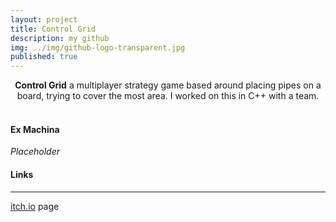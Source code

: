 ```yaml
---
layout: project
title: Control Grid
description: my github 
img: ../img/github-logo-transparent.jpg 
published: true
---
```


<center><b>Control Grid</b> a multiplayer strategy game based around placing pipes on a board, trying to cover the most area. I worked on this in C++ with a team. </center><br/>

#### Ex Machina
*Placeholder*

#### Links
----
[itch.io][itch] page

[itch]: https://machjacob.itch.io/control-grid
